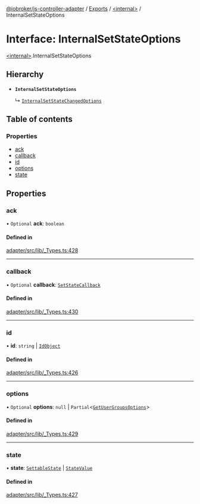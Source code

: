 [@iobroker/js-controller-adapter](../README.md) / [Exports](../modules.md) / [\<internal\>](../modules/internal_.md) / InternalSetStateOptions

# Interface: InternalSetStateOptions

[\<internal\>](../modules/internal_.md).InternalSetStateOptions

## Hierarchy

- **`InternalSetStateOptions`**

  ↳ [`InternalSetStateChangedOptions`](internal_.InternalSetStateChangedOptions.md)

## Table of contents

### Properties

- [ack](internal_.InternalSetStateOptions.md#ack)
- [callback](internal_.InternalSetStateOptions.md#callback)
- [id](internal_.InternalSetStateOptions.md#id)
- [options](internal_.InternalSetStateOptions.md#options)
- [state](internal_.InternalSetStateOptions.md#state)

## Properties

### ack

• `Optional` **ack**: `boolean`

#### Defined in

[adapter/src/lib/_Types.ts:428](https://github.com/ioBroker/ioBroker.js-controller/blob/0dac039a749f141970d858b4fa272b223b00d9d1/packages/adapter/src/lib/_Types.ts#L428)

___

### callback

• `Optional` **callback**: [`SetStateCallback`](../modules/internal_.md#setstatecallback)

#### Defined in

[adapter/src/lib/_Types.ts:430](https://github.com/ioBroker/ioBroker.js-controller/blob/0dac039a749f141970d858b4fa272b223b00d9d1/packages/adapter/src/lib/_Types.ts#L430)

___

### id

• **id**: `string` \| [`IdObject`](internal_.IdObject.md)

#### Defined in

[adapter/src/lib/_Types.ts:426](https://github.com/ioBroker/ioBroker.js-controller/blob/0dac039a749f141970d858b4fa272b223b00d9d1/packages/adapter/src/lib/_Types.ts#L426)

___

### options

• `Optional` **options**: ``null`` \| `Partial`\<[`GetUserGroupsOptions`](internal_.GetUserGroupsOptions.md)\>

#### Defined in

[adapter/src/lib/_Types.ts:429](https://github.com/ioBroker/ioBroker.js-controller/blob/0dac039a749f141970d858b4fa272b223b00d9d1/packages/adapter/src/lib/_Types.ts#L429)

___

### state

• **state**: [`SettableState`](../modules/internal_.md#settablestate) \| [`StateValue`](../modules/internal_.md#statevalue)

#### Defined in

[adapter/src/lib/_Types.ts:427](https://github.com/ioBroker/ioBroker.js-controller/blob/0dac039a749f141970d858b4fa272b223b00d9d1/packages/adapter/src/lib/_Types.ts#L427)
